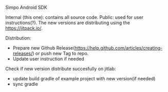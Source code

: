 Simpo Android SDK

Internal (this one): contains all source code.
Public: used for user instructions(?).
The new versions are distributing using the https://jitpack.io/. 

Distribution:

- Prepare new Github Release(https://help.github.com/articles/creating-releases/) or push new Tag to repo.
- Update user instruction if needed 

Check if new version distribute succesfully on jitlab:
- update build gradle of example project with new version(if needed) 
- sync gradle
